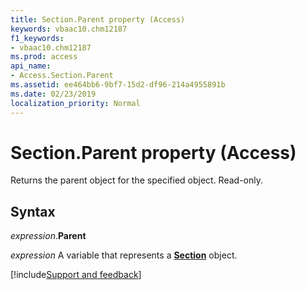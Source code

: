 ```yaml
---
title: Section.Parent property (Access)
keywords: vbaac10.chm12187
f1_keywords:
- vbaac10.chm12187
ms.prod: access
api_name:
- Access.Section.Parent
ms.assetid: ee464bb6-9bf7-15d2-df96-214a4955891b
ms.date: 02/23/2019
localization_priority: Normal
---
```



# Section.Parent property (Access)

Returns the parent object for the specified object. Read-only.


## Syntax

_expression_.**Parent**

_expression_ A variable that represents a **[Section](Access.Section.md)** object.




[!include[Support and feedback](~/includes/feedback-boilerplate.md)]